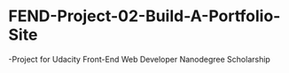# FEND-Project-02-Build-A-Portfolio-Site
-Project for Udacity Front-End Web Developer Nanodegree Scholarship
